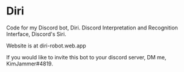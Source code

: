 # Diri
Code for my Discord bot, Diri. Discord Interpretation and Recognition Interface, Discord's Siri.

Website is at diri-robot.web.app


If you would like to invite this bot to your discord server, DM me, KimJammer#4819.
